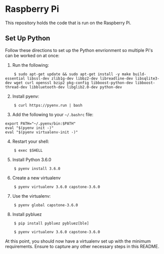 # Raspberry Pi

This repository holds the code that is run on the Raspberry Pi.

## Set Up Python

Follow these directions to set up the Python envrionment so multiple Pi's can be worked on at once:

1. Run the following:

```
    $ sudo apt-get update && sudo apt-get install -y make build-essential libssl-dev zlib1g-dev libbz2-dev libreadline-dev libsqlite3-dev wget curl openssl bzip2 pkg-config libboost-python-dev libboost-thread-dev libbluetooth-dev libglib2.0-dev python-dev
```

2. Install pyenv:

```
    $ curl https://pyenv.run | bash
```

3. Add the following to your `~/.bashrc` file:


```
export PATH="~/.pyenv/bin:$PATH"
eval "$(pyenv init -)"
eval "$(pyenv virtualenv-init -)"
```

4. Restart your shell:

```
    $ exec $SHELL
```

5. Install Python 3.6.0

```
    $ pyenv install 3.6.0
```

6. Create a new virtualenv

```
    $ pyenv virtualenv 3.6.0 capstone-3.6.0
```

7. Use the virtualenv:

```
    $ pyenv global capstone-3.6.0
```

8. Install pybluez

```
    $ pip install pybluez pybluez[ble]

    $ pyenv virtualenv 3.6.0 capstone-3.6.0
```

At this point, you should now have a virtualenv set up with the minimum requirements. Ensure to capture any other necessary steps in this README.
